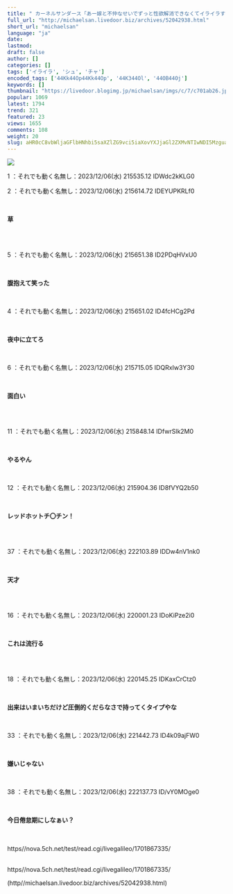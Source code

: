 ```yaml
---
title: " カーネルサンダース「あー嫁と不仲なせいでずっと性欲解消できなくてイライラするわぁ(ﾑｸﾑｸﾑｸ」"
full_url: "http://michaelsan.livedoor.biz/archives/52042938.html"
short_url: "michaelsan"
language: "ja"
date: 
lastmod: 
draft: false
author: []
categories: []
tags: ['イライラ', 'シュ', 'チャ']
encoded_tags: ['44Kk44Op44Kk44Op', '44K344Ol', '44OB44Oj']
keywords: []
thumbnail: "https://livedoor.blogimg.jp/michaelsan/imgs/c/7/c701ab26.jpg"
popular: 1069
latest: 1794
trend: 321
featured: 23
views: 1655
comments: 108
weight: 20
slug: aHR0cC8vbWljaGFlbHNhbi5saXZlZG9vci5iaXovYXJjaGl2ZXMvNTIwNDI5MzguaHRtbA==
---
```


![](https://livedoor.blogimg.jp/michaelsan/imgs/c/7/c701ab26.jpg)

<div><p>1 ：それでも動く名無し：2023/12/06(水) 215535.12 IDWdc2kKLG0</p><p>2 ：それでも動く名無し：2023/12/06(水) 215614.72 IDEYUPKRLf0</p><br><b><p>草<br></p><br></b><br><p>5 ：それでも動く名無し：2023/12/06(水) 215651.38 ID2PDqHVxU0</p><br><b><p>腹抱えて笑った </p></b><br><p>4 ：それでも動く名無し：2023/12/06(水) 215651.02 ID4fcHCg2Pd</p><br><b><p>夜中に立てろ</p></b><br><p>6 ：それでも動く名無し：2023/12/06(水) 215715.05 IDQRxIw3Y30</p><br><b><p>面白い </p><br></b><br><p>11 ：それでも動く名無し：2023/12/06(水) 215848.14 IDfwrSlk2M0</p><br><b><p>やるやん</p></b><br><p>12 ：それでも動く名無し：2023/12/06(水) 215904.36 ID8fVYQ2b50</p><br><b><p>レッドホットチ〇チン！ </p><br></b><br><p>37 ：それでも動く名無し：2023/12/06(水) 222103.89 IDDw4nV1nk0</p><br><b><p>天才 </p><br></b><br><p>16 ：それでも動く名無し：2023/12/06(水) 220001.23 IDoKiPze2i0</p><br><b><p>これは流行る </p><br></b><br><p>18 ：それでも動く名無し：2023/12/06(水) 220145.25 IDKaxCrCtz0</p><br><b><p>出来はいまいちだけど圧倒的くだらなさで持ってくタイプやな </p></b><br><p>33 ：それでも動く名無し：2023/12/06(水) 221442.73 ID4k09ajFW0</p><br><b><p>嫌いじゃない </p></b><br><p>38 ：それでも動く名無し：2023/12/06(水) 222137.73 ID/vY0MOge0</p><br><b><p>今日倦怠期にしなぁい？ </p><br></b><br>https//nova.5ch.net/test/read.cgi/livegalileo/1701867335/<br><br clear='all'> <p id='a6850dc6aefc0d5bbff2bea180d92d89'> </p> <p id='a6850dc6aefc0d5bbff2bea180d92d89'> </p> <p class='alistcloud-container-6795'></p> <p>https//nova.5ch.net/test/read.cgi/livegalileo/1701867335/</p></div>

(http//michaelsan.livedoor.biz/archives/52042938.html)
